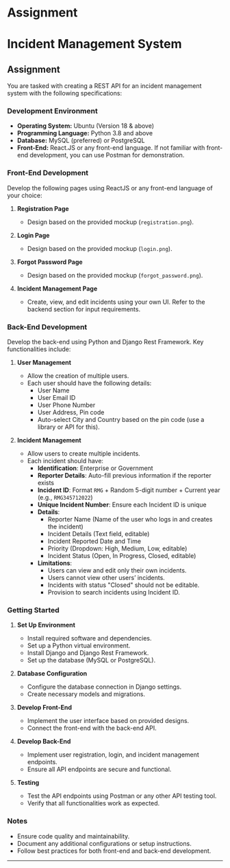 # Assignment
# Incident Management System

## Assignment

You are tasked with creating a REST API for an incident management system with the following specifications:

### Development Environment

- **Operating System:** Ubuntu (Version 18 & above)
- **Programming Language:** Python 3.8 and above
- **Database:** MySQL (preferred) or PostgreSQL
- **Front-End:** React.JS or any front-end language. If not familiar with front-end development, you can use Postman for demonstration.

### Front-End Development

Develop the following pages using ReactJS or any front-end language of your choice:

1. **Registration Page**
   - Design based on the provided mockup (`registration.png`).

2. **Login Page**
   - Design based on the provided mockup (`login.png`).

3. **Forgot Password Page**
   - Design based on the provided mockup (`forgot_password.png`).

4. **Incident Management Page**
   - Create, view, and edit incidents using your own UI. Refer to the backend section for input requirements.

### Back-End Development

Develop the back-end using Python and Django Rest Framework. Key functionalities include:

1. **User Management**
   - Allow the creation of multiple users.
   - Each user should have the following details:
     - User Name
     - User Email ID
     - User Phone Number
     - User Address, Pin code
     - Auto-select City and Country based on the pin code (use a library or API for this).

2. **Incident Management**
   - Allow users to create multiple incidents.
   - Each incident should have:
     - **Identification**: Enterprise or Government
     - **Reporter Details**: Auto-fill previous information if the reporter exists
     - **Incident ID**: Format `RMG` + Random 5-digit number + Current year (e.g., `RMG345712022`)
     - **Unique Incident Number**: Ensure each Incident ID is unique
     - **Details**:
       - Reporter Name (Name of the user who logs in and creates the incident)
       - Incident Details (Text field, editable)
       - Incident Reported Date and Time
       - Priority (Dropdown: High, Medium, Low, editable)
       - Incident Status (Open, In Progress, Closed, editable)
     - **Limitations**:
       - Users can view and edit only their own incidents.
       - Users cannot view other users’ incidents.
       - Incidents with status "Closed" should not be editable.
       - Provision to search incidents using Incident ID.

### Getting Started

1. **Set Up Environment**
   - Install required software and dependencies.
   - Set up a Python virtual environment.
   - Install Django and Django Rest Framework.
   - Set up the database (MySQL or PostgreSQL).

2. **Database Configuration**
   - Configure the database connection in Django settings.
   - Create necessary models and migrations.

3. **Develop Front-End**
   - Implement the user interface based on provided designs.
   - Connect the front-end with the back-end API.

4. **Develop Back-End**
   - Implement user registration, login, and incident management endpoints.
   - Ensure all API endpoints are secure and functional.

5. **Testing**
   - Test the API endpoints using Postman or any other API testing tool.
   - Verify that all functionalities work as expected.

### Notes

- Ensure code quality and maintainability.
- Document any additional configurations or setup instructions.
- Follow best practices for both front-end and back-end development.

---



